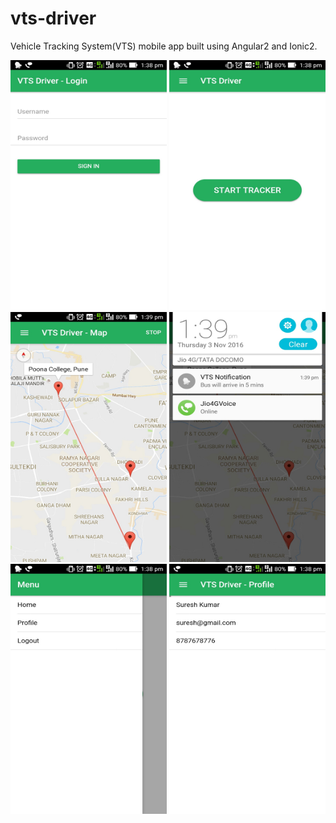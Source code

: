 # vts-driver
Vehicle Tracking System(VTS) mobile app built using Angular2 and Ionic2.

<img src="https://github.com/shamsher31/vts-driver/blob/master/screenshots/1.jpg" width="250" height="400">
<img src="https://github.com/shamsher31/vts-driver/blob/master/screenshots/2.jpg" width="250" height="400">
<img src="https://github.com/shamsher31/vts-driver/blob/master/screenshots/5.jpg" width="250" height="400">
<img src="https://github.com/shamsher31/vts-driver/blob/master/screenshots/6.jpg" width="250" height="400">
<img src="https://github.com/shamsher31/vts-driver/blob/master/screenshots/3.jpg" width="250" height="400">
<img src="https://github.com/shamsher31/vts-driver/blob/master/screenshots/4.jpg" width="250" height="400">
